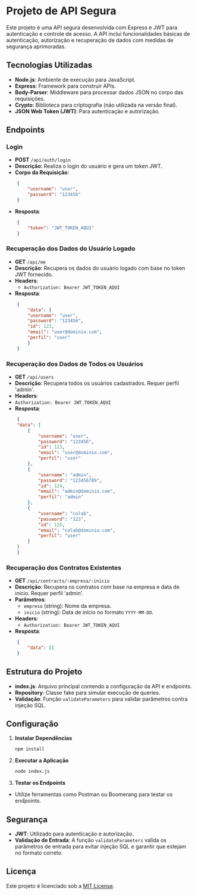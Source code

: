 # Projeto de API Segura

Este projeto é uma API segura desenvolvida com Express e JWT para autenticação e controle de acesso. A API inclui funcionalidades básicas de autenticação, autorização e recuperação de dados com medidas de segurança aprimoradas.

## Tecnologias Utilizadas

- **Node.js**: Ambiente de execução para JavaScript.
- **Express**: Framework para construir APIs.
- **Body-Parser**: Middleware para processar dados JSON no corpo das requisições.
- **Crypto**: Biblioteca para criptografia (não utilizada na versão final).
- **JSON Web Token (JWT)**: Para autenticação e autorização.

## Endpoints

### Login

- **POST** `/api/auth/login`
- **Descrição**: Realiza o login do usuário e gera um token JWT.
- **Corpo da Requisição**:
```json
    {
        "username": "user",
        "password": "123456"
    }
```
- **Resposta**:
```json
    {
        "token": "JWT_TOKEN_AQUI"
    }
```
### Recuperação dos Dados do Usuário Logado

- **GET** `/api/me`
- **Descrição**: Recupera os dados do usuário logado com base no token JWT fornecido.
- **Headers**:
  - `Authorization: Bearer JWT_TOKEN_AQUI`
- **Resposta**:
```json
    {
        "data": {
        "username": "user",
        "password": "123456",
        "id": 123,
        "email": "user@dominio.com",
        "perfil": "user"
        }
    }
```
### Recuperação dos Dados de Todos os Usuários

- **GET** `/api/users`
- **Descrição**: Recupera todos os usuários cadastrados. Requer perfil 'admin'.
- **Headers**:
- `Authorization: Bearer JWT_TOKEN_AQUI`
- **Resposta**:
```json
    {
    "data": [
        {
            "username": "user",
            "password": "123456",
            "id": 123,
            "email": "user@dominio.com",
            "perfil": "user"
        },
        {
            "username": "admin",
            "password": "123456789",
            "id": 124,
            "email": "admin@dominio.com",
            "perfil": "admin"
        },
        {
            "username": "colab",
            "password": "123",
            "id": 125,
            "email": "colab@dominio.com",
            "perfil": "user"
        }
    ]
    }
```
### Recuperação dos Contratos Existentes

- **GET** `/api/contracts/:empresa/:inicio`
- **Descrição**: Recupera os contratos com base na empresa e data de início. Requer perfil 'admin'.
- **Parâmetros**:
  - `empresa` (string): Nome da empresa.
  - `inicio` (string): Data de início no formato `YYYY-MM-DD`.
- **Headers**:
  - `Authorization: Bearer JWT_TOKEN_AQUI`
- **Resposta**:
```json
    {
        "data": []
    }
```
## Estrutura do Projeto

- **index.js**: Arquivo principal contendo a configuração da API e endpoints.
- **Repository**: Classe fake para simular execução de queries.
- **Validação**: Função `validateParameters` para validar parâmetros contra injeção SQL.

## Configuração

1. **Instalar Dependências**
    ```bash
    npm install
    ```
2. **Executar a Aplicação**
    ```bash
    node index.js
    ```
3. **Testar os Endpoints**
- Utilize ferramentas como Postman ou Boomerang para testar os endpoints.
    
## Segurança

- **JWT**: Utilizado para autenticação e autorização.
- **Validação de Entrada**: A função `validateParameters` valida os parâmetros de entrada para evitar injeção SQL e garantir que estejam no formato correto.

## Licença

Este projeto é licenciado sob a [MIT License](LICENSE).

